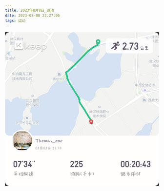 ```yaml
---
title: 2023年8月8日_运动
date: 2023-08-08 22:27:06
tags: 运动
---
```


![](../images/exercise/2023年8月8日.jpg)
